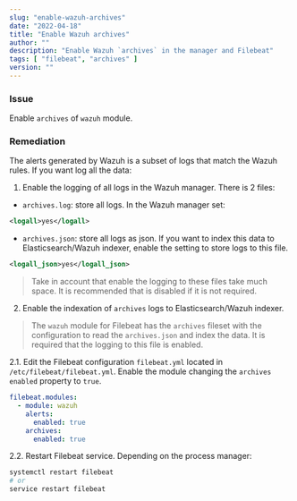 ```yaml
---
slug: "enable-wazuh-archives"
date: "2022-04-18"
title: "Enable Wazuh archives"
author: ""
description: "Enable Wazuh `archives` in the manager and Filebeat"
tags: [ "filebeat", "archives" ]
version: ""
---
```


### Issue

Enable `archives` of `wazuh` module.

### Remediation

The alerts generated by Wazuh is a subset of logs that match the Wazuh rules. If you want log all the data:

1. Enable the logging of all logs in the Wazuh manager.
There is 2 files:
- `archives.log`: store all logs. In the Wazuh manager set:
```xml
<logall>yes</logall>
```

- `archives.json`: store all logs as json. If you want to index this data to Elasticsearch/Wazuh indexer, enable the setting to store logs to this file.
```xml
<logall_json>yes</logall_json>
```

> Take in account that enable the logging to these files take much space. It is recommended that is disabled if it is not required.

2. Enable the indexation of `archives` logs to Elasticsearch/Wazuh indexer.

> The `wazuh` module for Filebeat has the `archives` fileset with the configuration to read the `archives.json` and index the data. It is required that the logging to this file is enabled.

2.1. Edit the Filebeat configuration `filebeat.yml` located in `/etc/filebeat/filebeat.yml`. Enable the module changing the `archives` `enabled` property to `true`.

```yml
filebeat.modules:
  - module: wazuh
    alerts:
      enabled: true
    archives:
      enabled: true
```

2.2. Restart Filebeat service. Depending on the process manager:

```sh
systemctl restart filebeat
# or
service restart filebeat
```
